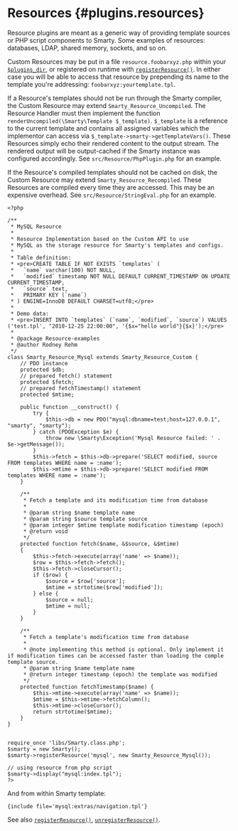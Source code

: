 Resources {#plugins.resources}
=========

Resource plugins are meant as a generic way of providing template
sources or PHP script components to Smarty. Some examples of resources:
databases, LDAP, shared memory, sockets, and so on.

Custom Resources may be put in a file `resource.foobarxyz.php` within
your [`$plugins_dir`](#variable.plugins.dir), or registered on runtime
with [`registerResource()`](#api.register.resource). In either case you
will be able to access that resource by prepending its name to the
template you\'re addressing: `foobarxyz:yourtemplate.tpl`.

If a Resource\'s templates should not be run through the Smarty
compiler, the Custom Resource may extend `Smarty_Resource_Uncompiled`.
The Resource Handler must then implement the function
`renderUncompiled(\Smarty\Template $_template)`. `$_template` is
a reference to the current template and contains all assigned variables
which the implementor can access via
`$_template->smarty->getTemplateVars()`. These Resources simply echo
their rendered content to the output stream. The rendered output will be
output-cached if the Smarty instance was configured accordingly. See
`src/Resource/PhpPlugin.php` for an example.

If the Resource\'s compiled templates should not be cached on disk, the
Custom Resource may extend `Smarty_Resource_Recompiled`. These Resources
are compiled every time they are accessed. This may be an expensive
overhead. See `src/Resource/StringEval.php` for an
example.


    <?php

    /**
     * MySQL Resource
     *
     * Resource Implementation based on the Custom API to use
     * MySQL as the storage resource for Smarty's templates and configs.
     *
     * Table definition:
     * <pre>CREATE TABLE IF NOT EXISTS `templates` (
     *   `name` varchar(100) NOT NULL,
     *   `modified` timestamp NOT NULL DEFAULT CURRENT_TIMESTAMP ON UPDATE CURRENT_TIMESTAMP,
     *   `source` text,
     *   PRIMARY KEY (`name`)
     * ) ENGINE=InnoDB DEFAULT CHARSET=utf8;</pre>
     *
     * Demo data:
     * <pre>INSERT INTO `templates` (`name`, `modified`, `source`) VALUES ('test.tpl', "2010-12-25 22:00:00", '{$x="hello world"}{$x}');</pre>
     *
     * @package Resource-examples
     * @author Rodney Rehm
     */
    class Smarty_Resource_Mysql extends Smarty_Resource_Custom {
        // PDO instance
        protected $db;
        // prepared fetch() statement
        protected $fetch;
        // prepared fetchTimestamp() statement
        protected $mtime;

        public function __construct() {
            try {
                $this->db = new PDO("mysql:dbname=test;host=127.0.0.1", "smarty", "smarty");
            } catch (PDOException $e) {
                throw new \Smarty\Exception('Mysql Resource failed: ' . $e->getMessage());
            }
            $this->fetch = $this->db->prepare('SELECT modified, source FROM templates WHERE name = :name');
            $this->mtime = $this->db->prepare('SELECT modified FROM templates WHERE name = :name');
        }
        
        /**
         * Fetch a template and its modification time from database
         *
         * @param string $name template name
         * @param string $source template source
         * @param integer $mtime template modification timestamp (epoch)
         * @return void
         */
        protected function fetch($name, &$source, &$mtime)
        {
            $this->fetch->execute(array('name' => $name));
            $row = $this->fetch->fetch();
            $this->fetch->closeCursor();
            if ($row) {
                $source = $row['source'];
                $mtime = strtotime($row['modified']);
            } else {
                $source = null;
                $mtime = null;
            }
        }
        
        /**
         * Fetch a template's modification time from database
         *
         * @note implementing this method is optional. Only implement it if modification times can be accessed faster than loading the comple template source.
         * @param string $name template name
         * @return integer timestamp (epoch) the template was modified
         */
        protected function fetchTimestamp($name) {
            $this->mtime->execute(array('name' => $name));
            $mtime = $this->mtime->fetchColumn();
            $this->mtime->closeCursor();
            return strtotime($mtime);
        }
    }


    require_once 'libs/Smarty.class.php';
    $smarty = new Smarty();
    $smarty->registerResource('mysql', new Smarty_Resource_Mysql());

    // using resource from php script
    $smarty->display("mysql:index.tpl");
    ?>

         

And from within Smarty template:


    {include file='mysql:extras/navigation.tpl'}

         

See also [`registerResource()`](#api.register.resource),
[`unregisterResource()`](#api.unregister.resource).
